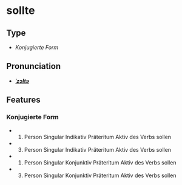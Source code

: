 # sollte
## Type
- _Konjugierte Form_
## Pronunciation
- **_[ˈzɔltə](https://commons.wikimedia.org/wiki/File:De-sollte.ogg)_**
## Features
### Konjugierte Form
- 1. Person Singular Indikativ Präteritum Aktiv des Verbs sollen
- 3. Person Singular Indikativ Präteritum Aktiv des Verbs sollen
- 1. Person Singular Konjunktiv Präteritum Aktiv des Verbs sollen
- 3. Person Singular Konjunktiv Präteritum Aktiv des Verbs sollen
